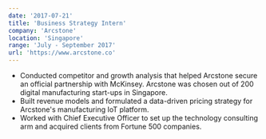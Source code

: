 ```yaml
---
date: '2017-07-21'
title: 'Business Strategy Intern'
company: 'Arcstone'
location: 'Singapore'
range: 'July - September 2017'
url: 'https://www.arcstone.co'
---
```


- Conducted competitor and growth analysis that helped Arcstone secure an official partnership with McKinsey. Arcstone was chosen out of 200 digital manufacturing start-ups in Singapore.
- Built revenue models and formulated a data-driven pricing strategy for Arcstone's manufacturing IoT platform.
- Worked with Chief Executive Officer to set up the technology consulting arm and acquired clients from Fortune 500 companies.
